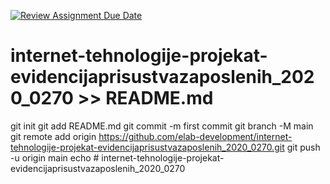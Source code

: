 [![Review Assignment Due Date](https://classroom.github.com/assets/deadline-readme-button-22041afd0340ce965d47ae6ef1cefeee28c7c493a6346c4f15d667ab976d596c.svg)](https://classroom.github.com/a/1IMeAlJr)
# internet-tehnologije-projekat-evidencijaprisustvazaposlenih_2020_0270 >> README.md
git init
git add README.md
git commit -m first commit
git branch -M main
git remote add origin https://github.com/elab-development/internet-tehnologije-projekat-evidencijaprisustvazaposlenih_2020_0270.git
git push -u origin main
echo # internet-tehnologije-projekat-evidencijaprisustvazaposlenih_2020_0270
